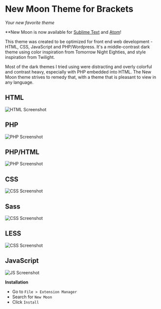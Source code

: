 New Moon Theme for Brackets
===========================
*Your new favorite theme*

**New Moon is now available for [Sublime Text](https://github.com/taniarascia/new-moon-sublime) and [Atom](https://github.com/taniarascia/new-moon-atom-syntax)! 

This theme was created to be optimized for front end web development - HTML, CSS, JavaScript and PHP/Wordpress. It's a middle-contrast dark theme using color inspiration from Tomorrow Night Eighties, and style inspiration from Twilight. 

Most of the dark themes I tried using were distracting and overly colorful and contrast heavy, especially with PHP embedded into HTML. The New Moon theme strives to remedy that, with a theme that is pleasant to view in any language.

## HTML
![HTML Screenshot](https://github.com/taniarascia/new-moon/blob/master/images/html.png)

## PHP
![PHP Screenshot](https://github.com/taniarascia/new-moon/blob/master/images/php.png)

## PHP/HTML
![PHP Screenshot](https://github.com/taniarascia/new-moon/blob/master/images/phphtml.png)

## CSS
![CSS Screenshot](https://github.com/taniarascia/new-moon/blob/master/images/css.png)

## Sass
![CSS Screenshot](https://github.com/taniarascia/new-moon/blob/master/images/sass.png)

## LESS
![CSS Screenshot](https://github.com/taniarascia/new-moon/blob/master/images/less.png)

## JavaScript
![JS Screenshot](https://github.com/taniarascia/new-moon/blob/master/images/js.png)

**Installation**

* Go to `File > Extension Manager`
* Search for `New Moon`
* Click `Install`
